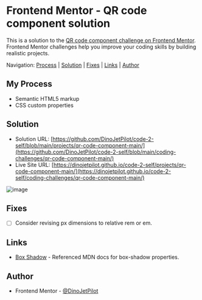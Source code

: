 # Frontend Mentor - QR code component solution

This is a solution to the [QR code component challenge on Frontend Mentor](https://www.frontendmentor.io/challenges/qr-code-component-iux_sIO_H). Frontend Mentor challenges help you improve your coding skills by building realistic projects. 

Navigation: [Process](#process)  |  [Solution](#solution)  |  [Fixes](#fixes)  |  [Links](#links)  |  [Author](#author)
##

## My Process

- Semantic HTML5 markup
- CSS custom properties

## Solution

- Solution URL: [https://github.com/DinoJetPilot/code-2-self/blob/main/projects/qr-code-component-main/](https://github.com/DinoJetPilot/code-2-self/blob/main/coding-challenges/qr-code-component-main/)
- Live Site URL: [https://dinojetpilot.github.io/code-2-self/projects/qr-code-component-main/](https://dinojetpilot.github.io/code-2-self/coding-challenges/qr-code-component-main/)

![image](https://user-images.githubusercontent.com/92833227/178158697-21e3d993-7d51-42e4-b462-719fa382965c.png)

## Fixes

- [ ] Consider revising px dimensions to relative rem or em.


## Links

- [Box Shadow](https://developer.mozilla.org/en-US/docs/Web/CSS/box-shadow) - Referenced MDN docs for box-shadow properties.


## Author

- Frontend Mentor - [@DinoJetPilot](https://www.frontendmentor.io/profile/DinoJetPilot)
